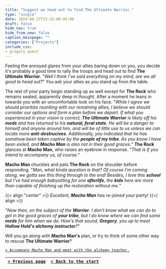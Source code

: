 ```yaml
---
title: "Suggest we head out to find The Ultimate Warrior."
type: "single"
date: 2024-06-27T23:31:00-04:00
draft: false
hide_nav: true
hide_from_new: false
caption_mainpage: ""
categories: ["Projects"]
include_css:
- gregory_quest
---
```


Feeling the annoyed glares from your allies baring down on you, you decide it's probably a good time to rally the troops and head out to find **The Ultimate Warrior**. "*Well I think I've said everything on my mind, are we all good to head out?*" You ask your allies as you stand up from the table.

The rest of your party begin standing up as well except for **The Rock** who remains seated, apparently deep in thought. After a moment he leans in towards you with an uncomfortable look on his face. "*While I agree we should prioritize reuniting with our remaining allies, I believe we should consider our options and form a plan before we depart. If what you experienced in your vision is correct, **The Ultimate Warrior** is likely off his **meds** and has returned to his **natural, feral state**. He will be a danger to himself and anyone around him, and will be of little use to us unless we can locate more **anti-destrucives**. Additionally, you indicated that he has somehow been taken captive by the **people of my tribe**. As you know I have been exiled, and **Macho Man** is also not in their good graces.*" **The Rock** glances at **Macho Man**, who raises an eyebrow in response. "*That is if you intend to accompany us, of course.*"

**Macho Man** chuckles and pats **The Rock** on the shoulder before responding. "*Man, what kinda question is that? Of course I'm coming along, we gotta see this thing through to the end! Besides, I love this **school** but I've had enough babysitting for one **afterlife**, the **kids** here are more than capable of finishing up the restoration without me.*"

{{< align "center" >}}
*Excellent, **Macho Man** has re-joined your party!*
{{</ align >}}

"*Now then, on the subject of the **Warrior**. I don't know what we can do to get in the good graces of **your tribe**, but I do know where we can find some **meds** for him when we do. How's that sound, **Gregory**, you up to meet **Hollow Hold's alchemy instructor**?*"

Will you go along with **Macho Man's** plan, or try to think of some other way to rescue **The Ultimate Warrior**?

[``> Accompany Macho Man and meet with the alchemy teacher.``](../130)

|[``< Previous page``](../128)|[``< Back to the start``](../)|
|---|---|